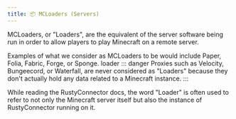 ```yaml
---
title: 📦 MCLoaders (Servers)
---
```


MCLoaders, or "Loaders", are the equivalent of the server software being run in order to allow players to play Minecraft on a remote server.

Examples of what we consider as MCLoaders to be would include Paper, Folia, Fabric, Forge, or Sponge. loader
::: danger
Proxies such as Velocity, Bungeecord, or Waterfall, are never considered as "Loaders" because they don't actually hold any data related to a Minecraft instance.
:::

While reading the RustyConnector docs, the word "Loader" is often used to refer to not only the Minecraft server itself but also the instance of RustyConnector running on it.